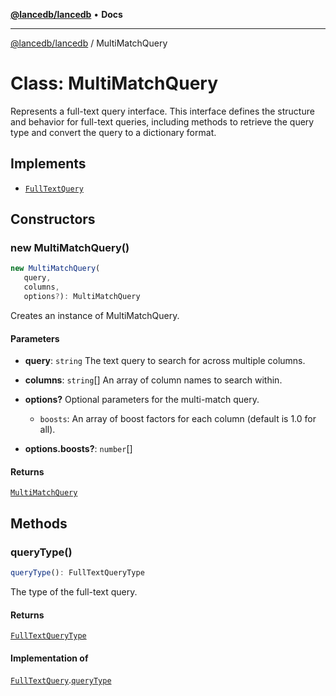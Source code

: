 [**@lancedb/lancedb**](../README.md) • **Docs**

***

[@lancedb/lancedb](../globals.md) / MultiMatchQuery

# Class: MultiMatchQuery

Represents a full-text query interface.
This interface defines the structure and behavior for full-text queries,
including methods to retrieve the query type and convert the query to a dictionary format.

## Implements

- [`FullTextQuery`](../interfaces/FullTextQuery.md)

## Constructors

### new MultiMatchQuery()

```ts
new MultiMatchQuery(
   query,
   columns,
   options?): MultiMatchQuery
```

Creates an instance of MultiMatchQuery.

#### Parameters

* **query**: `string`
    The text query to search for across multiple columns.

* **columns**: `string`[]
    An array of column names to search within.

* **options?**
    Optional parameters for the multi-match query.
    - `boosts`: An array of boost factors for each column (default is 1.0 for all).

* **options.boosts?**: `number`[]

#### Returns

[`MultiMatchQuery`](MultiMatchQuery.md)

## Methods

### queryType()

```ts
queryType(): FullTextQueryType
```

The type of the full-text query.

#### Returns

[`FullTextQueryType`](../enumerations/FullTextQueryType.md)

#### Implementation of

[`FullTextQuery`](../interfaces/FullTextQuery.md).[`queryType`](../interfaces/FullTextQuery.md#querytype)

